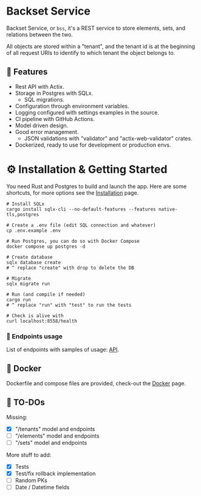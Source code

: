 # Backset Service

Backset Service, or `bss`, it's a REST service to store elements, sets,
and relations between the two.

All objects are stored within a "tenant", and the tenant id is at
the beginning of all request URIs to identify to which tenant the
object belongs to.

## 🔋 Features

- Rest API with Actix.
- Storage in Postgres with SQLx.
  - SQL migrations.
- Configuration through environment variables.
- Logging configured with settings examples in the source.
- CI pipeline with GitHub Actions.
- Model driven design.
- Good error management.
  - JSON validations with "validator" and "actix-web-validator" crates.
- Dockerized, ready to use for development or production envs.


# ⚙️ Installation & Getting Started

You need Rust and Postgres to build and launch the app. Here are some shortcuts,
for more options see the [Installation](docs/installation.md) page.

```shell
# Install SQLx
cargo install sqlx-cli --no-default-features --features native-tls,postgres

# Create a .env file (edit SQL connection and whatever)
cp .env.example .env

# Run Postgres, you can do so with Docker Compose
docker compose up postgres -d

# Create database
sqlx database create
# ^ replace "create" with drop to delete the DB 

# Migrate
sqlx migrate run

# Run (and compile if needed)
cargo run
# ^ replace "run" with "test" to run the tests

# Check is alive with
curl localhost:8558/health
```

### 🐴 Endpoints usage

List of endpoints with samples of usage: [API](docs/api.md).

## 🐳 Docker

Dockerfile and compose files are provided, check-out the [Docker](docs/docker.md) page.

## 🚧 TO-DOs

Missing:

- [x] "/tenants" model and endpoints
- [ ] "/elements" model and endpoints
- [ ] "/sets" model and endpoints

More stuff to add:

- [x] Tests
- [x] Test/fix rollback implementation
- [ ] Random PKs
- [ ] Date / Datetime fields
